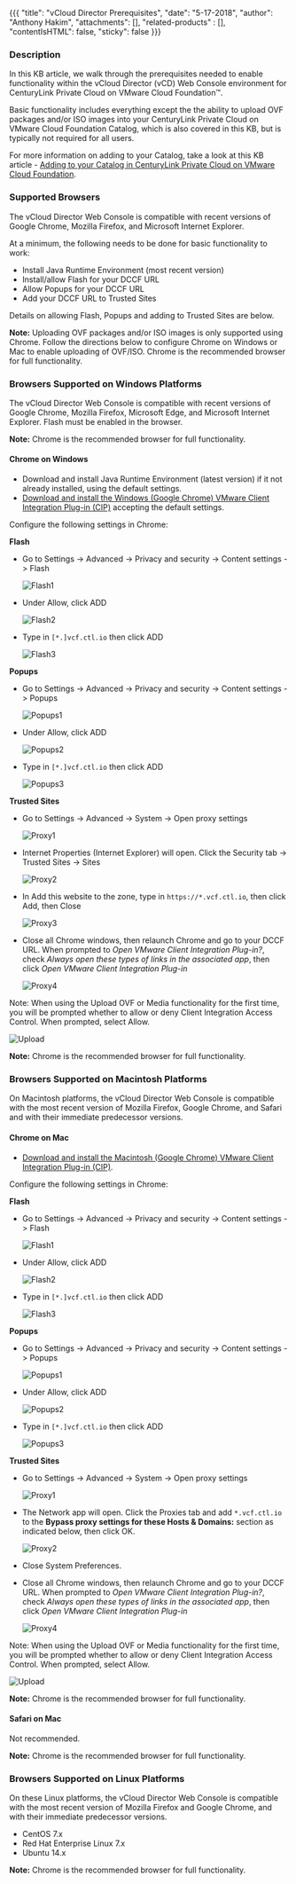 {{{
  "title": "vCloud Director Prerequisites",
  "date": "5-17-2018",
  "author": "Anthony Hakim",
  "attachments": [],
  "related-products" : [],
  "contentIsHTML": false,
  "sticky": false
}}}

### Description
In this KB article, we walk through the prerequisites needed to enable functionality within the vCloud Director (vCD) Web Console environment for CenturyLink Private Cloud on VMware Cloud Foundation™.

Basic functionality includes everything except the the ability to upload OVF packages and/or ISO images into your CenturyLink Private Cloud on VMware Cloud Foundation Catalog, which is also covered in this KB, but is typically not required for all users.

For more information on adding to your Catalog, take a look at this KB article - [Adding to your Catalog in CenturyLink Private Cloud on VMware Cloud Foundation](../Catalog/add-to-catalog.md).

### Supported Browsers
The vCloud Director Web Console is compatible with recent versions of Google Chrome, Mozilla Firefox, and Microsoft Internet Explorer.

At a minimum, the following needs to be done for basic functionality to work:

* Install Java Runtime Environment (most recent version)
* Install/allow Flash for your DCCF URL
* Allow Popups for your DCCF URL
* Add your DCCF URL to Trusted Sites

Details on allowing Flash, Popups and adding to Trusted Sites are below.

**Note:** Uploading OVF packages and/or ISO images is only supported using Chrome. Follow the directions below to configure Chrome on Windows or Mac to enable uploading of OVF/ISO. Chrome is the recommended browser for full functionality.

### Browsers Supported on Windows Platforms
The vCloud Director Web Console is compatible with recent versions of Google Chrome, Mozilla Firefox, Microsoft Edge, and Microsoft Internet Explorer. Flash must be enabled in the browser.

**Note:** Chrome is the recommended browser for full functionality.

#### Chrome on Windows

* Download and install Java Runtime Environment (latest version) if it not already installed, using the default settings.
* [Download and install the Windows (Google Chrome) VMware Client Integration Plug-in (CIP)](https://kb.vmware.com/s/article/2145401) accepting the default settings.

Configure the following settings in Chrome:

**Flash**
* Go to Settings -> Advanced -> Privacy and security -> Content settings -> Flash

  ![Flash1](../../images/dccf/vcd-prerequisites-chrome3.png)

* Under Allow, click ADD

  ![Flash2](../../images/dccf/vcd-prerequisites-chrome3a.png)

* Type in `[*.]vcf.ctl.io` then click ADD

  ![Flash3](../../images/dccf/vcd-prerequisites-chrome3b.png)

**Popups**
* Go to Settings -> Advanced -> Privacy and security -> Content settings -> Popups

  ![Popups1](../../images/dccf/vcd-prerequisites-chrome4.png)

* Under Allow, click ADD

  ![Popups2](../../images/dccf/vcd-prerequisites-chrome4a.png)

* Type in `[*.]vcf.ctl.io` then click ADD

  ![Popups3](../../images/dccf/vcd-prerequisites-chrome4b.png)

**Trusted Sites**
* Go to Settings -> Advanced -> System -> Open proxy settings

  ![Proxy1](../../images/dccf/vcd-prerequisites-chrome5.png)

* Internet Properties (Internet Explorer) will open. Click the Security tab -> Trusted Sites -> Sites

  ![Proxy2](../../images/dccf/vcd-prerequisites-chrome5a.png)

* In Add this website to the zone, type in `https://*.vcf.ctl.io`, then click Add, then Close

  ![Proxy3](../../images/dccf/vcd-prerequisites-chrome5b.png)

* Close all Chrome windows, then relaunch Chrome and go to your DCCF URL. When prompted to _Open VMware Client Integration Plug-in?_, check _Always open these types of links in the associated app_, then click _Open VMware Client Integration Plug-in_

  ![Proxy4](../../images/dccf/vcd-prerequisites-chrome6.png)


Note: When using the Upload OVF or Media functionality for the first time, you will be prompted whether to allow or deny Client Integration Access Control. When prompted, select Allow.

  ![Upload](../../images/dccf/vcd-prerequisites-chrome7.png)

**Note:** Chrome is the recommended browser for full functionality.

### Browsers Supported on Macintosh Platforms
On Macintosh platforms, the vCloud Director Web Console is compatible with the most recent version of Mozilla Firefox, Google Chrome, and Safari and with their immediate predecessor versions.

#### Chrome on Mac
* [Download and install the Macintosh (Google Chrome) VMware Client Integration Plug-in (CIP)](https://kb.vmware.com/s/article/2145401).

Configure the following settings in Chrome:

**Flash**
* Go to Settings -> Advanced -> Privacy and security -> Content settings -> Flash

  ![Flash1](../../images/dccf/vcd-prerequisites-chrome3.png)

* Under Allow, click ADD

  ![Flash2](../../images/dccf/vcd-prerequisites-chrome3a.png)

* Type in `[*.]vcf.ctl.io` then click ADD

  ![Flash3](../../images/dccf/vcd-prerequisites-chrome3b.png)

**Popups**
* Go to Settings -> Advanced -> Privacy and security -> Content settings -> Popups

  ![Popups1](../../images/dccf/vcd-prerequisites-chrome4.png)

* Under Allow, click ADD

  ![Popups2](../../images/dccf/vcd-prerequisites-chrome4a.png)

* Type in `[*.]vcf.ctl.io` then click ADD

  ![Popups3](../../images/dccf/vcd-prerequisites-chrome4b.png)

**Trusted Sites**
* Go to Settings -> Advanced -> System -> Open proxy settings

  ![Proxy1](../../images/dccf/vcd-prerequisites-chrome5.png)

* The Network app will open. Click the Proxies tab and add `*.vcf.ctl.io` to the **Bypass proxy settings for these Hosts & Domains:** section as indicated below, then click OK.

  ![Proxy2](../../images/dccf/vcd-prerequisites-chrome5c.png)

* Close System Preferences.

* Close all Chrome windows, then relaunch Chrome and go to your DCCF URL. When prompted to _Open VMware Client Integration Plug-in?_, check _Always open these types of links in the associated app_, then click _Open VMware Client Integration Plug-in_

  ![Proxy4](../../images/dccf/vcd-prerequisites-chrome6.png)


Note: When using the Upload OVF or Media functionality for the first time, you will be prompted whether to allow or deny Client Integration Access Control. When prompted, select Allow.

  ![Upload](../../images/dccf/vcd-prerequisites-chrome7.png)

**Note:** Chrome is the recommended browser for full functionality.

#### Safari on Mac
Not recommended.

**Note:** Chrome is the recommended browser for full functionality.

### Browsers Supported on Linux Platforms
On these Linux platforms, the vCloud Director Web Console is compatible with the most recent version of Mozilla Firefox and Google Chrome, and with their immediate predecessor versions.

* CentOS 7.x
* Red Hat Enterprise Linux 7.x
* Ubuntu 14.x

**Note:** Chrome is the recommended browser for full functionality.
